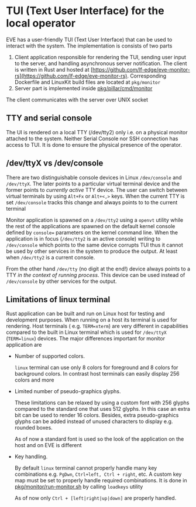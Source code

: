 # TUI (Text User Interface) for the local operator

EVE has a user-friendly TUI (Text User Interface) that can be used to interact with the system.
The implementation is consists of two parts

1. Client application responsible for rendering the TUI, sending user input to the server, and handling asynchronous server notification. The client is written in Rust and hosted at [https://github.com/lf-edge/eve-monitor-rs](https://github.com/lf-edge/eve-monitor-rs). Corresponding Dockerfile and LinuxKit build files are located at `pkg/monitor`
2. Server part is implemented inside [pkg/pillar/cmd/monitor](../pkg/pillar/cmd/monitor/)

The client communicates with the server over UNIX socket

## TTY and serial console

The UI is rendered on a local TTY (/dev/tty2) only i.e. on a physical monitor attached to the system. Neither Serial Console nor SSH connection has access to TUI. It is done to ensure the physical presence of the operator.

## /dev/ttyX vs /dev/console

There are two distinguishable console devices in Linux `/dev/console` and `/dev/ttyX`. The later points to a particular virtual terminal device and the former points to *currently active* TTY device. The user can switch between virtual terminals by using `Alt+Fx` or `Alt+<,>` keys. When the current TTY is set `/dev/console` tracks this change and always points to to the current terminal

Monitor application is spawned on a `/dev/tty2` using a `openvt` utility while the rest of the applications are spawned on the default kernel console defined by `console=` parameters on the kernel command line. When the application is in focus (`/dev/tty2` is an active console) writing to `/dev/console` which points to the same device corrupts TUI thus it cannot be used by other services in the system to produce the output. At least when `/dev/tty2` is a current console.

From the other hand `/dev/tty`  (no digit at the end!) device always points to a TTY *in the context of running process*. This device can be used instead of `/dev/console` by other services for the output.

## Limitations of linux terminal

Rust application can be built and run on Linux host for testing and development purposes. When running on a host its terminal is used for rendering. Host terminals ( e.g. `TERM=xterm`) are very different in capabilities compared to the built in Linux terminal which is used for `/dev/ttyX` (`TERM=linux`) devices. The major differences important for monitor application are

* Number of supported colors.

  `linux` terminal can use only 8 colors for foreground and 8 colors for background colors. In contrast host terminals can easily display 256 colors and more

* Limited number of pseudo-graphics glyphs.

  These limitations can be relaxed by using a custom font with 256 glyphs compared to the standard one that uses 512 glyphs. In this case an extra bit can be used to render 16 colors. Besides, extra pseudo-graphics glyphs can be added instead of unused characters to display e.g. rounded boxes.

  As of now a standard font is used so the look of the application on the host and on EVE is different

* Key handling.

  By default `linux` terminal cannot properly handle many key combinations e.g. `PgDwn`, `Ctrl+left, Ctrl + right`, etc. A custom key map must be set to properly handle required combinations. It is done in [pkg/monitor/run-monitor.sh](../pkg/monitor/run-monitor.sh) by calling `loadkeys` utility

  As of now only `Ctrl + [left|right|up|down]` are properly handled.
